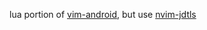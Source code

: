 lua portion of [vim-android](https://github.com/hsanson/vim-android), but use [nvim-jdtls](https://github.com/mfussenegger/nvim-jdtls)
